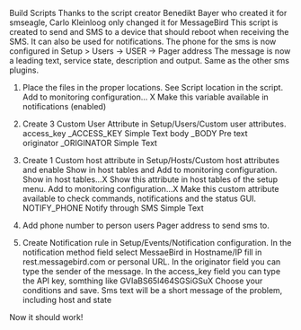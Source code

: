 Build Scripts Thanks to the script creator Benedikt Bayer who created it for smseagle, Carlo Kleinloog only changed it for MessageBird 
This script is created to send and SMS to a device that should reboot when receiving the SMS. It can also be used for notifications.
The phone for the sms is now configured in Setup > Users -> USER -> Pager address
The message is now a leading text, service state, description and output.  Same as the other sms plugins.

1. Place the files in the proper locations. See Script location in the script. Add to monitoring configuration... X Make this variable available in notifications (enabled)

2. Create 3 Custom User Attribute in Setup/Users/Custom user attributes. 
access_key _ACCESS_KEY Simple Text 
body _BODY Pre text   
originator _ORIGINATOR Simple Text

3. Create 1 Custom host attribute in Setup/Hosts/Custom host attributes and enable Show in host tables and Add to monitoring configuration. Show in host tables...X Show this attribute in host tables of the setup menu. Add to monitoring configuration...X Make this custom attribute available to check commands, notifications and the status GUI. NOTIFY_PHONE Notify through SMS Simple Text

4. Add phone number to  person users Pager address to send sms to.

5. Create Notification rule in Setup/Events/Notification configuration. In the notification method field select MessaeBird in Hostname/IP fill in rest.messagebird.com or personal URL. In the originator field you can type the sender of the message. In the access_key field you can type the API key, somthing like GVIaBS65l464SGSiGSuX Choose your conditions and save.
Sms text will be a short message of the problem, including host and  state

Now it should work!
